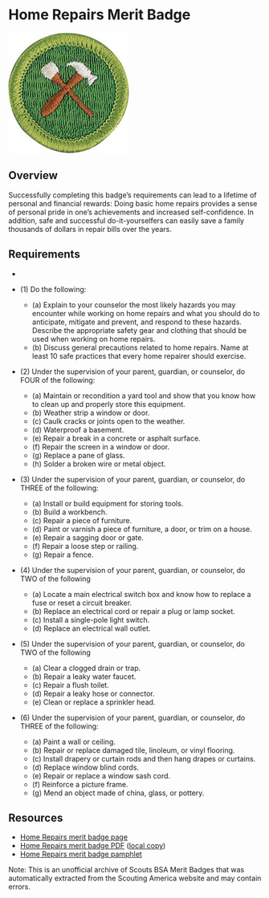 

# Home Repairs Merit Badge

![Home Repairs Merit Badge](images/home-repairs-merit-badge.jpg)

## Overview



Successfully completing this badge’s requirements can lead to a lifetime of personal and financial rewards: Doing basic home repairs provides a sense of personal pride in one’s achievements and increased self-confidence. In addition, safe and successful do-it-yourselfers can easily save a family thousands of dollars in repair bills over the years.

## Requirements

* 
* (1) Do the following:
    * (a) Explain to your counselor the most likely hazards you may encounter while working on home repairs and what you should do to anticipate, mitigate and prevent, and respond to these hazards. Describe the appropriate safety gear and clothing that should be used when working on home repairs.
    * (b) Discuss general precautions related to home repairs. Name at least 10 safe practices that every home repairer should exercise.


* (2) Under the supervision of your parent, guardian, or counselor, do FOUR of the following:
    * (a) Maintain or recondition a yard tool and show that you know how to clean up and properly store this equipment.
    * (b) Weather strip a window or door.
    * (c) Caulk cracks or joints open to the weather.
    * (d) Waterproof a basement.
    * (e) Repair a break in a concrete or asphalt surface.
    * (f) Repair the screen in a window or door.
    * (g) Replace a pane of glass.
    * (h) Solder a broken wire or metal object.


* (3) Under the supervision of your parent, guardian, or counselor, do THREE of the following:
    * (a) Install or build equipment for storing tools.
    * (b) Build a workbench.
    * (c) Repair a piece of furniture.
    * (d) Paint or varnish a piece of furniture, a door, or trim on a house.
    * (e) Repair a sagging door or gate.
    * (f) Repair a loose step or railing.
    * (g) Repair a fence.


* (4) Under the supervision of your parent, guardian, or counselor, do TWO of the following
    * (a) Locate a main electrical switch box and know how to replace a fuse or reset a circuit breaker.
    * (b) Replace an electrical cord or repair a plug or lamp socket.
    * (c) Install a single-pole light switch.
    * (d) Replace an electrical wall outlet.


* (5) Under the supervision of your parent, guardian, or counselor, do TWO of the following
    * (a) Clear a clogged drain or trap.
    * (b) Repair a leaky water faucet.
    * (c) Repair a flush toilet.
    * (d) Repair a leaky hose or connector.
    * (e) Clean or replace a sprinkler head.


* (6) Under the supervision of your parent, guardian, or counselor, do THREE of the following:
    * (a) Paint a wall or ceiling.
    * (b) Repair or replace damaged tile, linoleum, or vinyl flooring.
    * (c) Install drapery or curtain rods and then hang drapes or curtains.
    * (d) Replace window blind cords.
    * (e) Repair or replace a window sash cord.
    * (f) Reinforce a picture frame.
    * (g) Mend an object made of china, glass, or pottery.




## Resources

- [Home Repairs merit badge page](https://www.scouting.org/merit-badges/home-repairs/)
- [Home Repairs merit badge PDF](https://filestore.scouting.org/filestore/Merit_Badge_ReqandRes/Pamphlets/Home%20Repairs_2024.pdf) ([local copy](files/home-repairs-merit-badge.pdf))
- [Home Repairs merit badge pamphlet](https://www.scoutshop.org/home-repairs-merit-badge-pamphlet-656899.html)

Note: This is an unofficial archive of Scouts BSA Merit Badges that was automatically extracted from the Scouting America website and may contain errors.